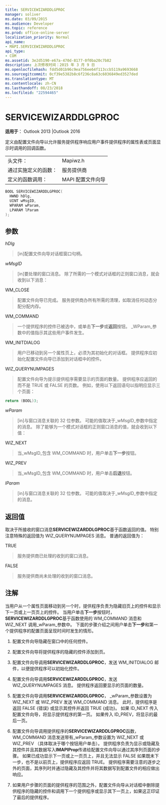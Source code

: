 ```yaml
---
title: SERVICEWIZARDDLGPROC
manager: soliver
ms.date: 03/09/2015
ms.audience: Developer
ms.topic: reference
ms.prod: office-online-server
localization_priority: Normal
api_name:
- MAPI.SERVICEWIZARDDLGPROC
api_type:
- COM
ms.assetid: 3e2d5190-e67a-470d-8177-0f0ba20c7b82
description: 上次修改时间：2015 年 3 月 9 日
ms.openlocfilehash: fdd5d01b96c9ea756ee64f113ccb5119a9693668
ms.sourcegitcommit: 0cf39e5382b8c6f236c8a63c6036849ed3527ded
ms.translationtype: MT
ms.contentlocale: zh-CN
ms.lasthandoff: 08/23/2018
ms.locfileid: "22594465"
---
```

# <a name="servicewizarddlgproc"></a>SERVICEWIZARDDLGPROC
 
**适用于**： Outlook 2013 |Outlook 2016 
  
定义由配置文件向导以允许服务提供程序响应用户事件提供程序的属性表或页面显示时调用的回调函数。 
  
|||
|:-----|:-----|
|头文件：  <br/> |Mapiwz.h  <br/> |
|通过实施定义的函数：  <br/> |服务提供商  <br/> |
|定义的函数调用：  <br/> |MAPI 配置文件向导  <br/> |
   
```cpp
BOOL SERVICEWIZARDDLGPROC(
  HWND hDlg,
  UINT wMsgID,
  WPARAM wParam,
  LPARAM lParam
);
```

## <a name="parameters"></a>参数

_hDlg_
  
> [in]配置文件向导对话框窗口句柄。 
    
_wMsgID_
  
> [in]要处理的窗口消息。 除了所需的一个模式对话框的正则窗口消息，就会收到以下消息：
    
WM_CLOSE 
  
> 配置文件向导已完成。 服务提供商办所有所需的清理，如取消任何动态分配分配内存。 
    
WM_COMMAND 
  
> 一个提供程序的控件已被选中，或单击**下一步**或**返回**按钮。 _WParam_参数中的值指示其这些用户事件发生。 
    
WM_INITDIALOG 
  
> 用户已移动到另一个属性页上，必须为其初始化的对话框。 提供程序应初始化配置文件向导已添加到对话框中的控件。 
    
WIZ_QUERYNUMPAGES 
  
> 配置文件向导为提示提供程序需要显示的页面的数量。 提供程序应返回的而不是 TRUE 或 FALSE 的页数。 例如，使用以下返回语句以指明应显示三个页面：
    
   ```cpp
return (BOOL)3;

   ```

_wParam_
  
> [in]与窗口消息关联的 32 位参数。 可能的值取决于_wMsgID_参数中指定的消息。 除了能够为一个模式对话框的正则窗口消息的值，就会收到以下值： 
    
WIZ_NEXT 
  
> 当_wMsgID_包含 WM_COMMAND 时，用户单击**下一步**按钮。 
    
WIZ_PREV 
  
> 当_wMsgID_包含 WM_COMMAND 时，用户单击**后退**按钮。 
    
_lParam_
  
> [in]与窗口消息关联的 32 位参数。 可能的值取决于_wMsgID_参数中指定的消息。 
    
## <a name="return-value"></a>返回值

取决于所接收的窗口消息**SERVICEWIZARDDLGPROC**基于函数返回的值。 特别注意特殊的返回值为 WIZ_QUERYNUMPAGES 消息。 普通的返回值为： 
  
TRUE 
  
> 服务提供商已处理的收到的窗口消息。 
    
FALSE 
  
> 服务提供商尚未处理的收到的窗口消息。
    
## <a name="remarks"></a>注解

当用户从一个属性页面移动到另一个时，提供程序负责为隐藏旧页上的控件和显示下一页或上一页页上的控件。 当用户单击**下一步**按钮时， **SERVICEWIZARDDLGPROC**基于函数使用的 WM_COMMAND 消息和 WIZ_NEXT 调用_wParam_参数中。 下面的步骤介绍之间用户单击**下一步**和第一个提供程序的配置页面呈现时间时发生的情形。 
  
1. 配置文件向导隐藏在窗口中的任何控件。 
    
2. 配置文件向导将提供程序的隐藏的控件添加到页。 
    
3. 配置文件向导调用**SERVICEWIZARDDLGPROC**，发送 WM_INITDIALOG 邮件，以便提供程序可以初始化控件。 
    
4. 配置文件向导调用**SERVICEWIZARDDLGPROC**，发送 WIZ_QUERYNUMPAGES 消息。 提供程序返回要显示的页面的数量。 
    
5. 配置文件向导调用**SERVICEWIZARDDLGPROC**， _wParam_参数设置为 WIZ_NEXT 或 WIZ_PREV 发送 WM_COMMAND 消息。 此时，提供程序是返回 FALSE {错误} 或显示其控件并返回 TRUE {成功}。 如果 ID_NEXT 传入配置文件向导，将显示提供程序的第一页。 如果传入 ID_PREV，将显示的最后一页。 
    
6. 配置文件向导调用提供程序的**SERVICEWIZARDDLGPROC**函数，WM_COMMAND 消息发送带有_wParam_参数设置为 WIZ_NEXT 或 WIZ_PREV （具体取决于哪个按钮用户单击）。 提供程序负责为显示或隐藏及其控件并且其数据写入**IMAPIProp**传递给配置文件向导以通过其序列页面的步骤。 如果已成功显示下一页或上一页页上，并且无法显示 FALSE 如果既未下一步，也不是以前页上，提供程序应返回 TRUE。 提供程序需要注意的逐步之外的页面，其序列时并通过隐藏及其控件并将其数据写到配置文件的相应做出响应。 
    
7. 如果用户步骤的页面的提供程序的范围之外，配置文件向导从对话框中删除提供程序的隐藏的控件和调用下一个提供程序或显示其下一页上，如果这正印证了最后的提供程序。 
    

